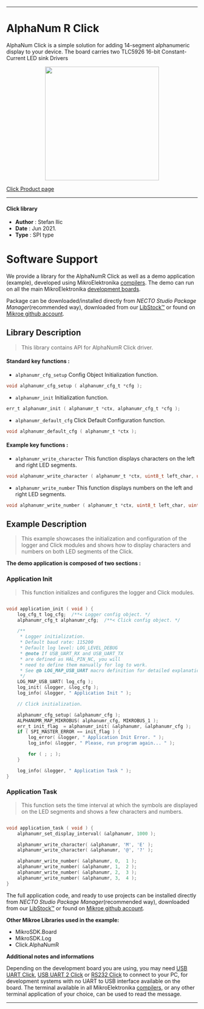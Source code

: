 
---
# AlphaNum R Click

AlphaNum Click is a simple solution for adding 14-segment alphanumeric display to your device. The board carries two TLC5926 16-bit Constant-Current LED sink Drivers

<p align="center">
  <img src="https://download.mikroe.com/images/click_for_ide/alphanumr_click.png" height=300px>
</p>

[Click Product page](https://www.mikroe.com/alphanum-r-click)

---


#### Click library

- **Author**        : Stefan Ilic
- **Date**          : Jun 2021.
- **Type**          : SPI type


# Software Support

We provide a library for the AlphaNumR Click
as well as a demo application (example), developed using MikroElektronika
[compilers](https://www.mikroe.com/necto-studio).
The demo can run on all the main MikroElektronika [development boards](https://www.mikroe.com/development-boards).

Package can be downloaded/installed directly from *NECTO Studio Package Manager*(recommended way), downloaded from our [LibStock&trade;](https://libstock.mikroe.com) or found on [Mikroe github account](https://github.com/MikroElektronika/mikrosdk_click_v2/tree/master/clicks).

## Library Description

> This library contains API for AlphaNumR Click driver.

#### Standard key functions :

- `alphanumr_cfg_setup` Config Object Initialization function.
```c
void alphanumr_cfg_setup ( alphanumr_cfg_t *cfg );
```

- `alphanumr_init` Initialization function.
```c
err_t alphanumr_init ( alphanumr_t *ctx, alphanumr_cfg_t *cfg );
```

- `alphanumr_default_cfg` Click Default Configuration function.
```c
void alphanumr_default_cfg ( alphanumr_t *ctx );
```

#### Example key functions :

- `alphanumr_write_character` This function displays characters on the left and right LED segments.
```c
void alphanumr_write_character ( alphanumr_t *ctx, uint8_t left_char, uint8_t right_char );
```

- `alphanumr_write_number` This function displays numbers on the left and right LED segments.
```c
void alphanumr_write_number ( alphanumr_t *ctx, uint8_t left_char, uint8_t right_char );
```

## Example Description

> This example showcases the initialization and configuration of the logger and Click modules and shows how to display characters and numbers on both LED segments of the Click.

**The demo application is composed of two sections :**

### Application Init

> This function initializes and configures the logger and Click modules.

```c

void application_init ( void ) {
    log_cfg_t log_cfg;  /**< Logger config object. */
    alphanumr_cfg_t alphanumr_cfg;  /**< Click config object. */

    /** 
     * Logger initialization.
     * Default baud rate: 115200
     * Default log level: LOG_LEVEL_DEBUG
     * @note If USB_UART_RX and USB_UART_TX 
     * are defined as HAL_PIN_NC, you will 
     * need to define them manually for log to work. 
     * See @b LOG_MAP_USB_UART macro definition for detailed explanation.
     */
    LOG_MAP_USB_UART( log_cfg );
    log_init( &logger, &log_cfg );
    log_info( &logger, " Application Init " );

    // Click initialization.

    alphanumr_cfg_setup( &alphanumr_cfg );
    ALPHANUMR_MAP_MIKROBUS( alphanumr_cfg, MIKROBUS_1 );
    err_t init_flag  = alphanumr_init( &alphanumr, &alphanumr_cfg );
    if ( SPI_MASTER_ERROR == init_flag ) {
        log_error( &logger, " Application Init Error. " );
        log_info( &logger, " Please, run program again... " );

        for ( ; ; );
    }

    log_info( &logger, " Application Task " );
}

```

### Application Task

> This function sets the time interval at which the symbols are displayed on the LED segments and shows a few characters and numbers.

```c

void application_task ( void ) {
    alphanumr_set_display_interval( &alphanumr, 1000 );

    alphanumr_write_character( &alphanumr, 'M', 'E' );
    alphanumr_write_character( &alphanumr, '@', '?' );

    alphanumr_write_number( &alphanumr, 0,  1 );
    alphanumr_write_number( &alphanumr, 1,  2 );
    alphanumr_write_number( &alphanumr, 2,  3 );
    alphanumr_write_number( &alphanumr, 3,  4 );
}


```


The full application code, and ready to use projects can be installed directly from *NECTO Studio Package Manager*(recommended way), downloaded from our [LibStock&trade;](https://libstock.mikroe.com) or found on [Mikroe github account](https://github.com/MikroElektronika/mikrosdk_click_v2/tree/master/clicks).

**Other Mikroe Libraries used in the example:**

- MikroSDK.Board
- MikroSDK.Log
- Click.AlphaNumR

**Additional notes and informations**

Depending on the development board you are using, you may need
[USB UART Click](http://shop.mikroe.com/usb-uart-click),
[USB UART 2 Click](http://shop.mikroe.com/usb-uart-2-click) or
[RS232 Click](http://shop.mikroe.com/rs232-click) to connect to your PC, for
development systems with no UART to USB interface available on the board. The
terminal available in all MikroElektronika
[compilers](http://shop.mikroe.com/compilers), or any other terminal application
of your choice, can be used to read the message.

---
